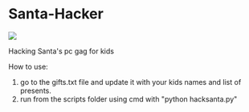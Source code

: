 # Santa-Hacker
![]([images/sample-image.png](https://github.com/out0fstep/Santa-Hacker/blob/main/santa%20hacker.png))

 Hacking Santa's pc gag for kids

 How to use:

1. go to the gifts.txt file and update it with your kids names and list of presents. 
2. run from the scripts folder using cmd with "python hacksanta.py"


